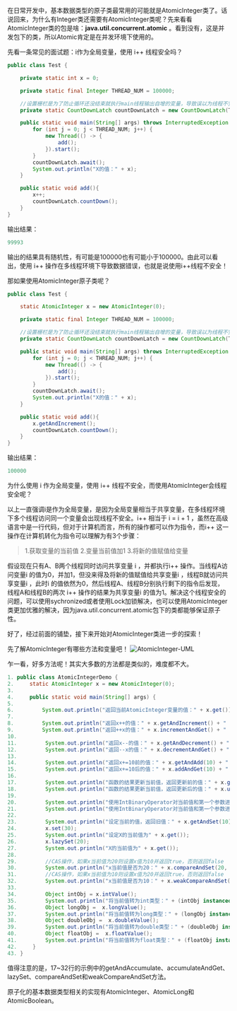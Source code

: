 在日常开发中，基本数据类型的原子类最常用的可能就是AtomicInteger类了。话说回来，为什么有Integer类还需要有AtomicInteger类呢？先来看看AtomicInteger类的包是啥：**java.util.concurrent.atomic** 。看到没有，这是并发包下的类，所以Atomic肯定是在并发环境下使用的。

先看一条常见的面试题：i作为全局变量，使用 i++ 线程安全吗？

```java
public class Test {

    private static int x = 0;

    private static final Integer THREAD_NUM = 100000;

    //设置栅栏是为了防止循环还没结束就执行main线程输出自增的变量，导致误以为线程不安全
    private static CountDownLatch countDownLatch = new CountDownLatch(THREAD_NUM);

    public static void main(String[] args) throws InterruptedException {
        for (int j = 0; j < THREAD_NUM; j++) {
            new Thread(() -> {
                add();
            }).start();
        }
        countDownLatch.await();
        System.out.println("X的值：" + x);
    }

    public static void add(){
        x++;
        countDownLatch.countDown();
    }
}
```
输出结果：
```java
99993
```

输出的结果具有随机性，有可能是100000也有可能小于100000。由此可以看出，使用 i++ 操作在多线程环境下导致数据错误，也就是说使用i++线程不安全！

那如果使用AtomicInteger原子类呢？
```java
public class Test {

    static AtomicInteger x = new AtomicInteger(0);

    private static final Integer THREAD_NUM = 100000;

    //设置栅栏是为了防止循环还没结束就执行main线程输出自增的变量，导致误以为线程不安全
    private static CountDownLatch countDownLatch = new CountDownLatch(THREAD_NUM);

    public static void main(String[] args) throws InterruptedException {
        for (int j = 0; j < THREAD_NUM; j++) {
            new Thread(() -> {
                add();
            }).start();
        }
        countDownLatch.await();
        System.out.println("X的值：" + x);
    }

    public static void add(){
        x.getAndIncrement();
        countDownLatch.countDown();
    }
}
```
输出结果：
```java
100000
```

为什么使用 i 作为全局变量，使用 i++ 线程不安全，而使用AtomicInteger会线程安全呢？

以上一直强调i是作为全局变量，是因为全局变量相当于共享变量，在多线程环境下多个线程访问同一个变量会出现线程不安全。i++ 相当于 i = i + 1 ，虽然在高级语言中是一行代码，但对于计算机而言，所有的操作都可以作为指令，而i++ 这一操作在计算机转化为指令可以理解为有3个步骤：
>1.获取变量的当前值
2.变量当前值加1
3.将新的值赋值给变量

假设现在只有A、B两个线程同时访问共享变量 i ，并都执行i++ 操作。当线程A访问变量i 的值为0，并加1，但没来得及将新的值赋值给共享变量i ，线程B就访问共享变量i ，此时i 的值依然为0，然后线程A、线程B分别执行剩下的指令后发现，线程A和线程B的两次 i++ 操作的结果为共享变量i 的值为1。解决这个线程安全的问题，可以使用sychronized或者使用Lock加锁解决，也可以使用AtomicInteger类更加优雅的解决，因为java.util.concurrent.atomic包下的类都能够保证原子性。

好了，经过前面的铺垫，接下来开始对AtomicInteger类进一步的探索！

先了解AtomicInteger有哪些方法和变量吧！
![AtomicInteger-UML](https://raw.githubusercontent.com/MuggleLee/PicGo/master/Atomic/AtomicInteger/AtomicInteger-UML.jpg)

乍一看，好多方法呢！其实大多数的方法都是类似的，难度都不大。
```java
1. public class AtomicIntegerDemo {
2.     static AtomicInteger x = new AtomicInteger(0);
3. 
4.     public static void main(String[] args) {
5. 
6.         System.out.println("返回当前AtomicInteger变量的值：" + x.get());
7. 
8.         System.out.println("返回x++的值：" + x.getAndIncrement() + " ，X的当前值为" + x.get());
9.         System.out.println("返回++x的值：" + x.incrementAndGet() + " ，X的当前值为" + x.get());
10. 
11.         System.out.println("返回x--的值：" + x.getAndDecrement() + " ，X的当前值为" + x.get());
12.         System.out.println("返回--x的值：" + x.decrementAndGet() + " ，X的当前值为" + x.get());
13. 
14.         System.out.println("返回x+=10前的值：" + x.getAndAdd(10) + " ，X的当前值为" + x.get());
15.         System.out.println("返回x+=10后的值：" + x.addAndGet(10) + " ，X的当前值为" + x.get());
16. 
17.         System.out.println("函数的结果更新当前值，返回更新前的值：" + x.getAndUpdate(t -> 100) + " ，X的当前值为" + x.get());
18.         System.out.println("函数的结果更新当前值，返回更新后的值：" + x.updateAndGet(t -> 666) + " ，X的当前值为" + x.get());
19. 
20.         System.out.println("使用IntBinaryOperator对当前值和第一个参数进行计算，并更新当前值，返回计算前的值：" + x.getAndAccumulate(100, (s1, s2) -> s1 + s2) + " ，X的当前值为" + x.get());
21.         System.out.println("使用IntBinaryOperator对当前值和第一个参数进行计算，并更新当前值，返回计算后的值：" + x.accumulateAndGet(100, (s1, s2) -> s1 + s2) + " ，X的当前值为" + x.get());
22. 
23.         System.out.println("设定当前的值，返回旧值：" + x.getAndSet(10) + " ，X的当前值为" + x.get());
24.         x.set(30);
25.         System.out.println("设定X的当前值为" + x.get());
26.         x.lazySet(20);
27.         System.out.println("X的当前值为" + x.get());
28. 
29.         //CAS操作，如果x当前值为20则设置x值为10并返回true，否则返回false
30.         System.out.println("x当前值是否为20：" + x.compareAndSet(20, 10) + " ，X的当前值为" + x.get());
31.         //CAS操作，如果x当前值为10则设置x值为20并返回true，否则返回false
32.         System.out.println("x当前值是否为10：" + x.weakCompareAndSet(10, 20) + " ，X的当前值为" + x.get());
33. 
34.         Object intObj = x.intValue();
35.         System.out.println("将当前值转为int类型：" + (intObj instanceof Integer));
36.         Object longObj =  x.longValue();
37.         System.out.println("将当前值转为long类型：" + (longObj instanceof Long));
38.         Object doubleObj =  x.doubleValue();
39.         System.out.println("将当前值转为double类型：" + (doubleObj instanceof Double));
40.         Object floatObj =  x.floatValue();
41.         System.out.println("将当前值转为float类型：" + (floatObj instanceof Float));
42.     }
43. }
```
值得注意的是，17~32行的示例中的getAndAccumulate、accumulateAndGet、lazySet、compareAndSet和weakCompareAndSet方法。



原子化的基本数据类型相关的实现有AtomicInteger、AtomicLong和AtomicBoolean。
